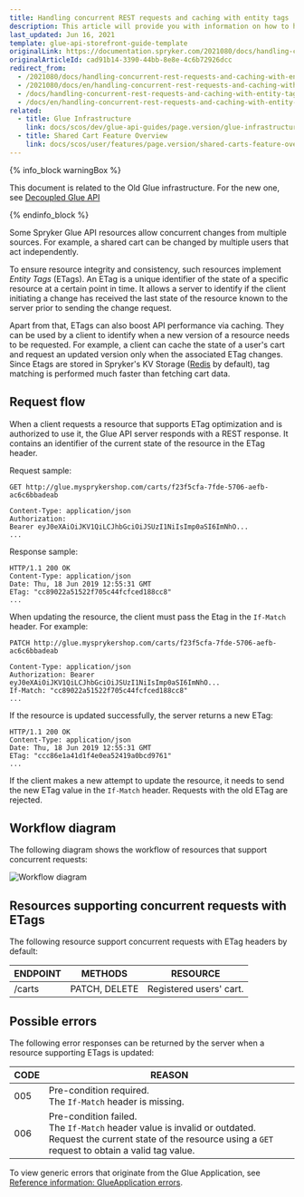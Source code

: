 ```yaml
---
title: Handling concurrent REST requests and caching with entity tags
description: This article will provide you with information on how to handle concurrent requests and implement client-side caching with the help of entity tags.
last_updated: Jun 16, 2021
template: glue-api-storefront-guide-template
originalLink: https://documentation.spryker.com/2021080/docs/handling-concurrent-rest-requests-and-caching-with-entity-tags
originalArticleId: cad91b14-3390-44bb-8e8e-4c6b72926dcc
redirect_from:
  - /2021080/docs/handling-concurrent-rest-requests-and-caching-with-entity-tags
  - /2021080/docs/en/handling-concurrent-rest-requests-and-caching-with-entity-tags
  - /docs/handling-concurrent-rest-requests-and-caching-with-entity-tags
  - /docs/en/handling-concurrent-rest-requests-and-caching-with-entity-tags
related:
  - title: Glue Infrastructure
    link: docs/scos/dev/glue-api-guides/page.version/glue-infrastructure.html
  - title: Shared Cart Feature Overview
    link: docs/scos/user/features/page.version/shared-carts-feature-overview.html
---
```


{% info_block warningBox %}

This document is related to the Old Glue infrastructure. For the new one, see [Decoupled Glue API](/docs/scos/dev/glue-api-guides/{{page.version}}/decoupled-glue-api.html)

{% endinfo_block %}

Some Spryker Glue API resources allow concurrent changes from multiple sources. For example, a shared cart can be changed by multiple users that act independently.

To ensure resource integrity and consistency, such resources implement *Entity Tags* (ETags). An ETag is a unique identifier of the state of a specific resource at a certain point in time. It allows a server to identify if the client initiating a change has received the last state of the resource known to the server prior to sending the change request.

Apart from that, ETags can also boost API performance via caching. They can be used by a client to identify when a new version of a resource needs to be requested. For example, a client can cache the state of a user's cart and request an updated version only when the associated ETag changes. Since Etags are stored in Spryker's KV Storage ([Redis](/docs/scos/dev/back-end-development/client/use-and-configure-redis-as-a-key-value-storage.html) by default), tag matching is performed much faster than fetching cart data.

## Request flow

When a client requests a resource that supports ETag optimization and is authorized to use it, the Glue API server responds with a REST response. It contains an identifier of the current state of the resource in the ETag header.

Request sample:

`GET http://glue.mysprykershop.com/carts/f23f5cfa-7fde-5706-aefb-ac6c6bbadeab`

```
Content-Type: application/json
Authorization: Bearer eyJ0eXAiOiJKV1QiLCJhbGciOiJSUzI1NiIsImp0aSI6ImNhO...
...
```

Response sample:

```
HTTP/1.1 200 OK
Content-Type: application/json
Date: Thu, 18 Jun 2019 12:55:31 GMT
ETag: "cc89022a51522f705c44fcfced188cc8"
...
```

When updating the resource, the client must pass the Etag in the `If-Match` header. For example:

`PATCH http://glue.mysprykershop.com/carts/f23f5cfa-7fde-5706-aefb-ac6c6bbadeab`

```
Content-Type: application/json
Authorization: Bearer eyJ0eXAiOiJKV1QiLCJhbGciOiJSUzI1NiIsImp0aSI6ImNhO...
If-Match: "cc89022a51522f705c44fcfced188cc8"
...
```

If the resource is updated successfully, the server returns a new ETag:

```
HTTP/1.1 200 OK
Content-Type: application/json
Date: Thu, 18 Jun 2019 12:55:31 GMT
ETag: "ccc86e1a41d1f4e0ea52419a0bcd9761"
...
```

If the client makes a new attempt to update the resource, it needs to send the new ETag value in the `If-Match` header. Requests with the old ETag are rejected.

## Workflow diagram

The following diagram shows the workflow of resources that support concurrent requests:

![Workflow diagram](https://spryker.s3.eu-central-1.amazonaws.com/docs/Glue+API/Glue+API+Storefront+Guides/Handling+Concurrent+REST+Requests+and+Caching+with+Etags/entity-tag-process-flow.png)

## Resources supporting concurrent requests with ETags

The following resource support concurrent requests with ETag headers by default:

| ENDPOINT | METHODS | RESOURCE |
| --- | --- | --- |
| /carts | PATCH, DELETE | Registered users' cart. |

## Possible errors

The following error responses can be returned by the server when a resource supporting ETags is updated:

| CODE | REASON |
| --- | --- |
| 005 | Pre-condition required.<br>The `If-Match` header is missing. |
| 006 | Pre-condition failed.<br>The `If-Match` header value is invalid or outdated. <br>Request the current state of the resource using a `GET` request to obtain a valid tag value. |

To view generic errors that originate from the Glue Application, see [Reference information: GlueApplication errors](/docs/scos/dev/glue-api-guides/{{page.version}}/reference-information-glueapplication-errors.html).
